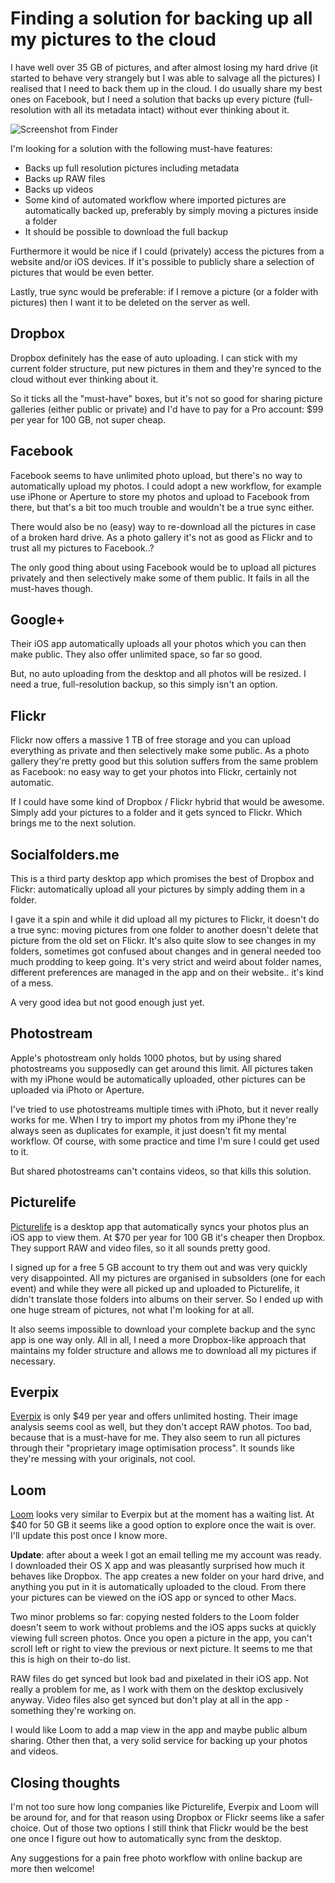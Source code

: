 # Finding a solution for backing up all my pictures to the cloud
I have well over 35 GB of pictures, and after almost losing my hard drive (it started to behave very strangely but I was able to salvage all the pictures) I realised that I need to back them up in the cloud. I do usually share my best ones on Facebook, but I need a solution that backs up every picture (full-resolution with all its metadata intact) without ever thinking about it.

![Screenshot from Finder](/articles/images/pictures-folder.png "Currently all my photos are simply stored in subfolders like this")  

I'm looking for a solution with the following must-have features:

- Backs up full resolution pictures including metadata
- Backs up RAW files
- Backs up videos
- Some kind of automated workflow where imported pictures are automatically backed up, preferably by simply moving a pictures inside a folder
- It should be possible to download the full backup

Furthermore it would be nice if I could (privately) access the pictures from a website and/or iOS devices. If it's possible to publicly share a selection of pictures that would be even better.

Lastly, true sync would be preferable: if I remove a picture (or a folder with pictures) then I want it to be deleted on the server as well.

## Dropbox
Dropbox definitely has the ease of auto uploading. I can stick with my current folder structure, put new pictures in them and they're synced to the cloud without ever thinking about it.

So it ticks all the "must-have" boxes, but it's not so good for sharing picture galleries (either public or private) and I'd have to pay for a Pro account: $99 per year for 100 GB, not super cheap.

## Facebook
Facebook seems to have unlimited photo upload, but there's no way to automatically upload my photos. I could adopt a new workflow, for example use iPhone or Aperture to store my photos and upload to Facebook from there, but that's a bit too much trouble and wouldn't be a true sync either.

There would also be no (easy) way to re-download all the pictures in case of a broken hard drive. As a photo gallery it's not as good as Flickr and to trust all my pictures to Facebook..?

The only good thing about using Facebook would be to upload all pictures privately and then selectively make some of them public. It fails in all the must-haves though.

## Google+
Their iOS app automatically uploads all your photos which you can then make public. They also offer unlimited space, so far so good. 

But, no auto uploading from the desktop and all photos will be resized. I need a true, full-resolution backup, so this simply isn't an option.

## Flickr
Flickr now offers a massive 1 TB of free storage and you can upload everything as private and then selectively make some public. As a photo gallery they're pretty good but this solution suffers from the same problem as Facebook: no easy way to get your photos into Flickr, certainly not automatic.

If I could have some kind of Dropbox / Flickr hybrid that would be awesome. Simply add your pictures to a folder and it gets synced to Flickr. Which brings me to the next solution.

## Socialfolders.me
This is a third party desktop app which promises the best of Dropbox and Flickr: automatically upload all your pictures by simply adding them in a folder.

I gave it a spin and while it did upload all my pictures to Flickr, it doesn't do a true sync: moving pictures from one folder to another doesn't delete that picture from the old set on Flickr. It's also quite slow to see changes in my folders, sometimes got confused about changes and in general needed too much prodding to keep going. It's very strict and weird about folder names, different preferences are managed in the app and on their website.. it's kind of a mess.

A very good idea but not good enough just yet.

## Photostream
Apple's photostream only holds 1000 photos, but by using shared photostreams you supposedly can get around this limit. All pictures taken with my iPhone would be automatically uploaded, other pictures can be uploaded via iPhoto or Aperture. 

I've tried to use photostreams multiple times with iPhoto, but it never really works for me. When I try to import my photos from my iPhone they're always seen as duplicates for example, it just doesn't fit my mental workflow. Of course, with some practice and time I'm sure I could get used to it.

But shared photostreams can't contains videos, so that kills this solution.

## Picturelife
[Picturelife][] is a desktop app that automatically syncs your photos plus an iOS app to view them. At $70 per year for 100 GB it's cheaper then Dropbox. They support RAW and video files, so it all sounds pretty good.

I signed up for a free 5 GB account to try them out and was very quickly very disappointed. All my pictures are organised in subsolders (one for each event) and while they were all picked up and uploaded to Picturelife, it didn't translate those folders into albums on their server. So I ended up with one huge stream of pictures, not what I'm looking for at all.

It also seems impossible to download your complete backup and the sync app is one way only. All in all, I need a more Dropbox-like approach that maintains my folder structure and allows me to download all my pictures if necessary.

[Picturelife]: https://picturelife.com

## Everpix
[Everpix][] is only $49 per year and offers unlimited hosting. Their image analysis seems cool as well, but they don't accept RAW photos. Too bad, because that is a must-have for me. They also seem to run all pictures through their "proprietary image optimisation process". It sounds like they're messing with your originals, not cool.

[Everpix]: https://www.everpix.com

## Loom
[Loom][] looks very similar to Everpix but at the moment has a waiting list. At $40 for 50 GB it seems like a good option to explore once the wait is over. I'll update this post once I know more.

**Update**: after about a week I got an email telling me my account was ready. I downloaded their OS X app and was pleasantly surprised how much it behaves like Dropbox. The app creates a new folder on your hard drive, and anything you put in it is automatically uploaded to the cloud. From there your pictures can be viewed on the iOS app or synced to other Macs.

Two minor problems so far: copying nested folders to the Loom folder doesn't seem to work without problems and the iOS apps sucks at quickly viewing full screen photos. Once you open a picture in the app, you can't scroll left or right to view the previous or next picture. It seems to me that this is high on their to-do list.

RAW files do get synced but look bad and pixelated in their iOS app. Not really a problem for me, as I work with them on the desktop exclusively anyway. Video files also get synced but don't play at all in the app - something they're working on.

I would like Loom to add a map view in the app and maybe public album sharing. Other then that, a very solid service for backing up your photos and videos.

[Loom]: http://www.loom.com

## Closing thoughts
I'm not too sure how long companies like Picturelife, Everpix and Loom will be around for, and for that reason using Dropbox or Flickr seems like a safer choice. Out of those two options I still think that Flickr would be the best one once I figure out how to automatically sync from the desktop.

Any suggestions for a pain free photo workflow with online backup are more then welcome!